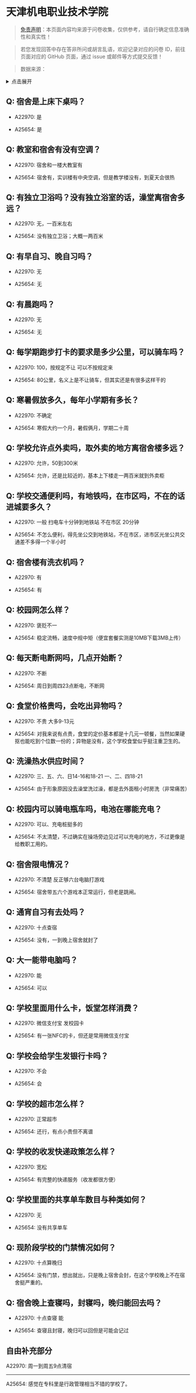# 天津机电职业技术学院

> [免责声明](https://colleges.chat/#_3)：本页面内容均来源于问卷收集，仅供参考，请自行确定信息准确性和真实性！

> 若您发现回答中存在答非所问或胡言乱语，欢迎记录对应的问卷 ID，前往页面对应的 GitHub 页面，通过 issue 或邮件等方式提交反馈！

> 数据来源：

<details><summary>点击展开</summary>
<ul>
<li>A22970: 匿名 (2024 年 06 月)</li>
<li>A25654: 匿名 (2024 年 07 月)</li>
</ul>
</details>

## Q: 宿舍是上床下桌吗？

- A22970: 是

- A25654: 是

## Q: 教室和宿舍有没有空调？

- A22970: 宿舍和一楼大教室有

- A25654: 宿舍有，实训楼有中央空调，但是教学楼没有，到夏天会很热

## Q: 有独立卫浴吗？没有独立浴室的话，澡堂离宿舍多远？

- A22970: 无，一百米左右

- A25654: 没有独立卫浴；大概一两百米

## Q: 有早自习、晚自习吗？

- A22970: 无

- A25654: 无

## Q: 有晨跑吗？

- A22970: 无

- A25654: 无

## Q: 每学期跑步打卡的要求是多少公里，可以骑车吗？

- A22970: 100，按规定不让 可以不按规定来

- A25654: 80公里，名义上是不让骑车，但其实还是有很多这样干的

## Q: 寒暑假放多久，每年小学期有多长？

- A22970: 不确定

- A25654: 寒假大约一个月，暑假俩月，学期二十周

## Q: 学校允许点外卖吗，取外卖的地方离宿舍楼多远？

- A22970: 允许，50到300米

- A25654: 允许，还是比较近的，基本上下楼走一两百米就到外卖柜

## Q: 学校交通便利吗，有地铁吗，在市区吗，不在的话进城要多久？

- A22970: 一般 扫电车十分钟到地铁站 不在市区 20分钟

- A25654: 不怎么便利，得先坐公交到地铁站，不在市区，进市区光坐公共交通差不多得一个半小时

## Q: 宿舍楼有洗衣机吗？

- A22970: 有

- A25654: 有

## Q: 校园网怎么样？

- A22970: 褒贬不一

- A25654: 稳定流畅，速度中规中矩（便宜套餐实测是10MB下载3MB上传）

## Q: 每天断电断网吗，几点开始断？

- A22970: 不断

- A25654: 周日到周四23点断电，不断网

## Q: 食堂价格贵吗，会吃出异物吗？

- A22970: 不贵 大多9-13元

- A25654: 对我来说有点贵，食堂的定价基本都是十几元一顿餐，当然如果硬抠也能吃到个位数一份的；异物是没有，这个学校食堂似乎挺注重卫生的。

## Q: 洗澡热水供应时间？

- A22970: 三、五、六、日14-16和18-21 一、二、四18-21

- A25654: 由于形象原因没去澡堂洗过澡，都是去外面租小时房洗（非常痛苦）

## Q: 校园内可以骑电瓶车吗，电池在哪能充电？

- A22970: 可以、充电桩挺多的

- A25654: 不太清楚，不过确实在操场旁边见过可以充电的地方，不过更像是给教职工用的。

## Q: 宿舍限电情况？

- A22970: 不清楚 反正够六台电脑打游戏

- A25654: 宿舍带五六个游戏本正常运行，但老是跳闸。

## Q: 通宵自习有去处吗？

- A22970: 十点查宿

- A25654: 没有，一到晚上宿舍就封了

## Q: 大一能带电脑吗？

- A22970: 能

- A25654: 可以

## Q: 学校里面用什么卡，饭堂怎样消费？

- A22970: 微信支付宝 发校园卡

- A25654: 有一张NFC的卡，但还是常用微信支付宝

## Q: 学校会给学生发银行卡吗？

- A22970: 不会

- A25654: 会

## Q: 学校的超市怎么样？

- A22970: 正常超市

- A25654: 还行，有点小贵但不离谱

## Q: 学校的收发快递政策怎么样？

- A22970: 宽松

- A25654: 有完整的快递服务（收发都很方便）

## Q: 学校里面的共享单车数目与种类如何？

- A22970: 无

- A25654: 没有共享单车

## Q: 现阶段学校的门禁情况如何？

- A22970: 十点算晚归

- A25654: 没有门禁，想出就出，只是晚上宿舍会封，在这个学校晚上不在宿舍挺严重的。

## Q: 宿舍晚上查寝吗，封寝吗，晚归能回去吗？

- A22970: 十点查寝 能

- A25654: 查寝且封寝，晚归可以回但是可能会记过

## 自由补充部分

A22970: 周一到周五9点清宿

***

A25654: 感觉在专科里是行政管理相当不错的学校了。